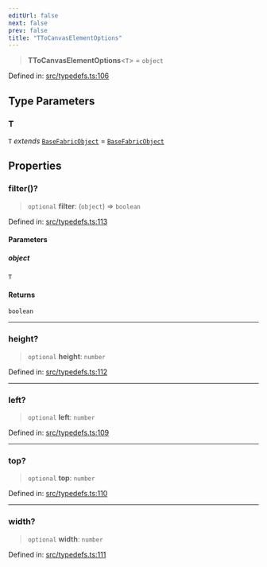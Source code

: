 ```yaml
---
editUrl: false
next: false
prev: false
title: "TToCanvasElementOptions"
---
```


> **TToCanvasElementOptions**\<`T`\> = `object`

Defined in: [src/typedefs.ts:106](https://github.com/fabricjs/fabric.js/blob/9a792f4b7b8031f02ec7ea4ce8c99f810e45cfec/src/typedefs.ts#L106)

## Type Parameters

### T

`T` *extends* [`BaseFabricObject`](/api/classes/basefabricobject/) = [`BaseFabricObject`](/api/classes/basefabricobject/)

## Properties

### filter()?

> `optional` **filter**: (`object`) => `boolean`

Defined in: [src/typedefs.ts:113](https://github.com/fabricjs/fabric.js/blob/9a792f4b7b8031f02ec7ea4ce8c99f810e45cfec/src/typedefs.ts#L113)

#### Parameters

##### object

`T`

#### Returns

`boolean`

***

### height?

> `optional` **height**: `number`

Defined in: [src/typedefs.ts:112](https://github.com/fabricjs/fabric.js/blob/9a792f4b7b8031f02ec7ea4ce8c99f810e45cfec/src/typedefs.ts#L112)

***

### left?

> `optional` **left**: `number`

Defined in: [src/typedefs.ts:109](https://github.com/fabricjs/fabric.js/blob/9a792f4b7b8031f02ec7ea4ce8c99f810e45cfec/src/typedefs.ts#L109)

***

### top?

> `optional` **top**: `number`

Defined in: [src/typedefs.ts:110](https://github.com/fabricjs/fabric.js/blob/9a792f4b7b8031f02ec7ea4ce8c99f810e45cfec/src/typedefs.ts#L110)

***

### width?

> `optional` **width**: `number`

Defined in: [src/typedefs.ts:111](https://github.com/fabricjs/fabric.js/blob/9a792f4b7b8031f02ec7ea4ce8c99f810e45cfec/src/typedefs.ts#L111)
